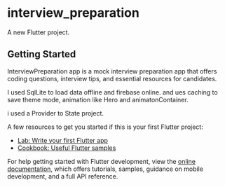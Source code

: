 # interview_preparation

A new Flutter project.

## Getting Started

InterviewPreparation app is a mock interview preparation app that offers coding questions, interview tips, and essential resources for candidates.

I used SqlLite to load data offline and firebase online.
and ues caching to save theme mode, animation like Hero and animatonContainer.

i used a Provider to State project.

A few resources to get you started if this is your first Flutter project:

- [Lab: Write your first Flutter app](https://docs.flutter.dev/get-started/codelab)
- [Cookbook: Useful Flutter samples](https://docs.flutter.dev/cookbook)

For help getting started with Flutter development, view the
[online documentation](https://docs.flutter.dev/), which offers tutorials,
samples, guidance on mobile development, and a full API reference.

